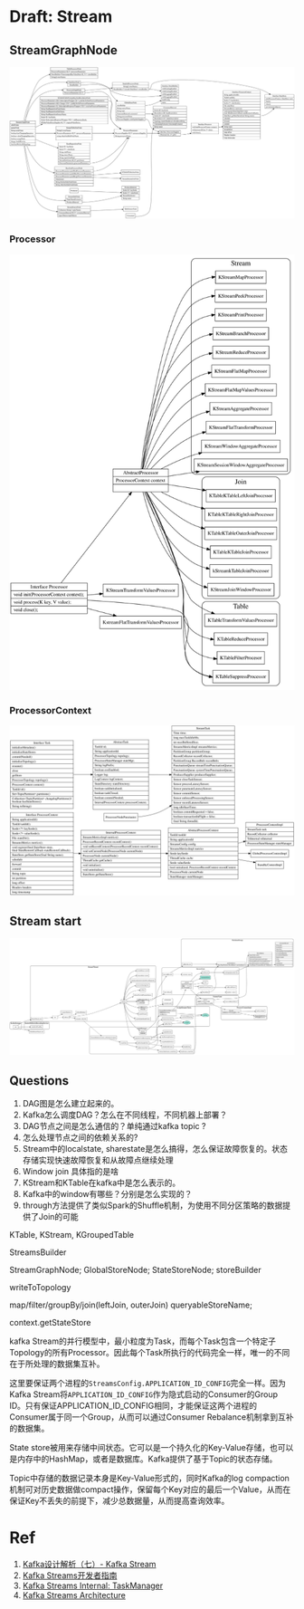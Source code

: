 # Draft: Stream

## StreamGraphNode

![stream graph node](./stream-graph-node.svg)

### Processor
![stream processor](./stream-processor.svg)

### ProcessorContext 

![stream processor context](./stream-processor-context.svg)

## Stream start

![stream start](./stream-start.svg)

## Questions

1. DAG图是怎么建立起来的。
2. Kafka怎么调度DAG？怎么在不同线程，不同机器上部署？
3. DAG节点之间是怎么通信的？单纯通过kafka topic ?
4. 怎么处理节点之间的依赖关系的?
5. Stream中的localstate, sharestate是怎么搞得，怎么保证故障恢复的。状态存储实现快速故障恢复和从故障点继续处理
6. Window join 具体指的是啥
7. KStream和KTable在kafka中是怎么表示的。
8. Kafka中的window有哪些？分别是怎么实现的？
9. through方法提供了类似Spark的Shuffle机制，为使用不同分区策略的数据提供了Join的可能

KTable, KStream, KGroupedTable

StreamsBuilder

StreamGraphNode;
GlobalStoreNode;
StateStoreNode;
storeBuilder

writeToTopology

map/filter/groupBy/join(leftJoin, outerJoin)
queryableStoreName;



context.getStateStore

kafka Stream的并行模型中，最小粒度为Task，而每个Task包含一个特定子Topology的所有Processor。因此每个Task所执行的代码完全一样，唯一的不同在于所处理的数据集互补。

这里要保证两个进程的``StreamsConfig.APPLICATION_ID_CONFIG``完全一样。因为Kafka Stream将``APPLICATION_ID_CONFIG``作为隐式启动的Consumer的Group ID。只有保证APPLICATION_ID_CONFIG相同，才能保证这两个进程的Consumer属于同一个Group，从而可以通过Consumer Rebalance机制拿到互补的数据集。

State store被用来存储中间状态。它可以是一个持久化的Key-Value存储，也可以是内存中的HashMap，或者是数据库。Kafka提供了基于Topic的状态存储。

Topic中存储的数据记录本身是Key-Value形式的，同时Kafka的log compaction机制可对历史数据做compact操作，保留每个Key对应的最后一个Value，从而在保证Key不丢失的前提下，减少总数据量，从而提高查询效率。



# Ref

1. [Kafka设计解析（七）- Kafka Stream](https://cloud.tencent.com/developer/article/1149756)
2. [Kafka Streams开发者指南](https://www.orchome.com/335)
3. [Kafka Streams Internal: TaskManager](https://jaceklaskowski.gitbooks.io/mastering-kafka-streams/kafka-streams-internals-TaskManager.html)
4. [Kafka Streams Architecture](https://cwiki.apache.org/confluence/display/KAFKA/Kafka+Streams+Architecture)
